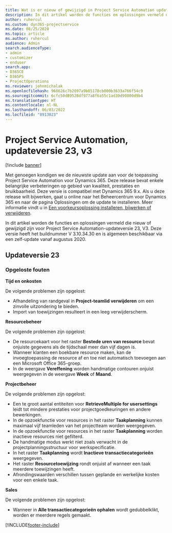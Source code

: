 ```yaml
---
title: Wat is er nieuw of gewijzigd in Project Service Automation updateversie 23, v3
description: In dit artikel worden de functies en oplossingen vermeld die beschikbaar zijn in Project Service Automation-updateversie 23, V3.
author: ruhercul
ms.custom: dyn365-projectservice
ms.date: 08/25/2020
ms.topic: article
ms.author: ruhercul
audience: Admin
search.audienceType:
- admin
- customizer
- enduser
search.app:
- D365CE
- D365PS
- ProjectOperations
ms.reviewer: johnmichalak
ms.openlocfilehash: 968626c7b2097a9b85178cb000b3633a766f54c9
ms.sourcegitcommit: 6cfc50d89528df977a8f6a55c1ad39d99800d9b4
ms.translationtype: HT
ms.contentlocale: nl-NL
ms.lasthandoff: 06/03/2022
ms.locfileid: "8913023"
---
```

# <a name="project-service-automation-update-release-23-v3"></a>Project Service Automation, updateversie 23, v3

[!include [banner](../includes/psa-now-project-operations.md)]

Met genoegen kondigen we de nieuwste update aan voor de toepassing Project Service Automation voor Dynamics 365. Deze release bevat enkele belangrijke verbeteringen op gebied van kwaliteit, prestaties en bruikbaarheid. Deze versie is compatibel met Dynamics 365 9.x. Als u deze release wilt bijwerken, gaat u online naar het Beheercentrum voor Dynamics 365 en naar de pagina Oplossingen om de update te installeren. Meer informatie vindt u in [Een voorkeursoplossing installeren, bijwerken of verwijderen](/power-platform/admin/install-remove-preferred-solution).

In dit artikel worden de functies en oplossingen vermeld die nieuw of gewijzigd zijn voor Project Service Automation-updateversie 23, V3. Deze versie heeft het buildnummer V 3.10.34.30 en is algemeen beschikbaar via een zelf-update vanaf augustus 2020.

## <a name="update-release-23"></a>Updateversie 23

### <a name="bug-fixes"></a>Opgeloste fouten

**Tijd en onkosten**

De volgende problemen zijn opgelost:
- Afhandeling van randgeval in **Project-teamlid verwijderen** om een zinvolle uitzondering te bieden.
- Import van toewijzingen resulteert in een leeg verwijderscherm.

**Resourcebeheer**

De volgende problemen zijn opgelost:

- De resourcekaart voor het raster **Bestede uren van resource** bevat onjuiste gegevens als de tijdschaal meer dan vijf dagen is.
- Wanneer klanten een boekbare resource maken, kan de invoegtoepassing de resource af en toe niet automatisch toevoegen aan een Microsoft Office 365-groep.
- In de weergave **Vereffening** worden handmatige contouren onjuist weergegeven in de weergave **Week** of **Maand**.

**Projectbeheer**

De volgende problemen zijn opgelost:

- Een te groot aantal entiteiten voor **RetrieveMultiple for usersettings** leidt tot mindere prestaties voor projectgoedkeuringen en andere bewerkingen.
- In de opzoekfunctie voor resources in het raster **Taakplanning** kunnen maximaal vijf teamleden van het projectteam worden weergegeven. 
- In de opzoekfunctie voor resources in het raster **Taakplanning** worden inactieve resources niet gefilterd.
- De handmatige modus werkt niet zoals verwacht in de projectplanningsstructuur voor werkspecificatie.
- In het raster **Taakplanning** wordt **Inactieve transactiecategorieën** weergegeven.
- Het raster **Resourcetoewijzing** rondt onjuist af wanneer een taak meerdere toewijzingen heeft.
- Afrondingswaarden verschillen tussen geplande en werkelijke kosten voor een enkele taak.

**Sales**

De volgende problemen zijn opgelost:

- Wanneer in **Alle transactiecategorieën ophalen** wordt gedubbelklikt, worden er meerdere regels gemaakt.


[!INCLUDE[footer-include](../includes/footer-banner.md)]
